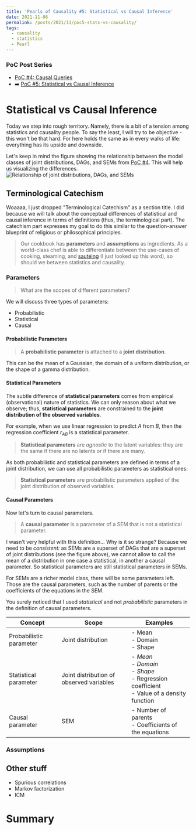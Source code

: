 ```yaml
---
title: 'Pearls of Causality #5: Statistical vs Causal Inference'
date: 2021-11-06
permalink: /posts/2021/11/poc5-stats-vs-causality/
tags:
  - causality
  - statistics
  - Pearl
---
```




### PoC Post Series
- [PoC #4: Causal Queries](/posts/2021/11/poc4-causal-queries/)
- ➡️ [PoC #5: Statistical vs Causal Inference](/posts/2021/11/stats-vs-causality/)

# Statistical vs Causal Inference

Today we step into rough territory. Namely, there is a bit of a tension among statistics and causality people. To say the least, I will try to be objective - this won't be that hard. For here holds the same as in every walks of life: everything has its upside and downside.

Let's keep in mind the figure showing the relationship between the model classes of joint distributions, DAGs, and SEMs from [PoC #4](/posts/2021/11/poc4-causal-queries/). This will help us visualizing the differences. 
![Relationship of joint distributions, DAGs, and SEMs](/images/posts/joint_dag_sem.svg)

## Terminological Catechism
Woaaaa, I just dropped "Terminological Catechism" as a section title. I did because we will talk about the conceptual differences of statistical and causal inference in terms of definitions (thus, the terminological part). The catechism part expresses my goal to do this similar to the question-answer blueprint of religious or philosophical principles.

> Our cookbook has **parameters** and **assumptions** as ingredients. As a world-class chef is able to differentiate between the use-cases of cooking, steaming, and [sautéing](https://en.wikipedia.org/wiki/Saut%C3%A9ing) (I just looked up this word), so should we between statistics and causality.


### Parameters
> What are the scopes of different parameters?

We will discuss three types of parameters:
- Probabilistic
- Statistical
- Causal

#### Probabilistic Parameters

>A **probabilistic parameter** is attached to a **joint distribution**. 

This can be the mean of a Gaussian, the domain of a uniform distribution, or the shape of a gamma distribution.

#### Statistical Parameters

The subtle difference of **statistical parameters** comes from empirical (observational) nature of statistics. We can only reason about what we observe; thus, **statistical parameters** are constrained to the **joint distribution of the observed variables**. 

For example, when we use linear regression to predict $A$ from $B$, then the regression coefficient $r_{AB}$ is a statistical parameter.

>**Statistical parameters** are _agnostic_ to the latent variables: they are the same if there are no latents or if there are many.

As both probabilistic and statistical parameters are defined in terms of a joint distribution, we can use all probabilistic parameters as statistical ones:
> **Statistical parameters** are probabilistic parameters applied of the joint distribution of observed variables.

#### Causal Parameters

Now let's turn to causal parameters. 

>A **causal parameter** is a parameter of a SEM that is not a statistical parameter.

I wasn't very helpful with this definition... Why is it so strange? Because we need to be _consistent:_ as SEMs are a superset of DAGs that are a superset of joint distributions (see the figure above), we cannot allow to call the mean of a distribution in one case a statistical, in another a causal parameter. So statistical parameters are still statistical parameters in SEMs.

For SEMs are a richer model class, there will be some parameters left. Those are the causal parameters, such as the number of parents or the coefficients of the equations in the SEM.

You surely noticed that I used _statistical_ and not _probabilistic_ parameters in the definition of causal parameters.





|  Concept | Scope  | Examples |
|---|---|---|
| Probabilistic parameter  |  Joint distribution |  - Mean<br> - Domain<br> - Shape |
| Statistical parameter  |  Joint distribution of observed variables|  - _Mean_<br> - _Domain_<br> - _Shape_<br>- Regression coefficient<br>- Value of a density function |
| Causal parameter  |  SEM |  - Number of parents<br> - Coefficients of the equations |


### Assumptions



## Other stuff 

- Spurious correlations
- Markov factorization
- ICM 



# Summary
